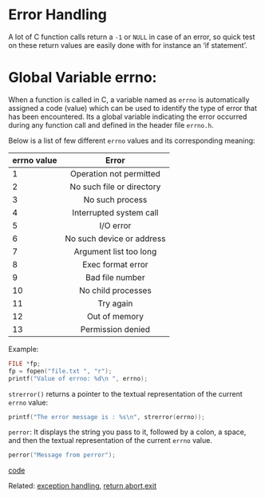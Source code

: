 # Error Handling
A lot of C function calls return a `-1` or `NULL` in case of an error, so quick test on these return values are easily done with for instance an ‘if statement’. 


# Global Variable errno: 
When a function is called in C, a variable named as `errno` is automatically assigned a code (value) which can be used to identify the type of error that has been encountered. Its a global variable indicating the error occurred during any function call and defined in the header file `errno.h`.


Below is a list of few different `errno` values and its corresponding meaning:


| errno value    |      Error      |
|----------      |:-------------:|
|1               |Operation not permitted|
|2               |No such file or directory|
|3               |No such process|
|4               |Interrupted system call|
|5               |I/O error|
|6               |No such device or address|
|7               |Argument list too long|
|8               |Exec format error|
|9               |Bad file number
|10              |No child processes|
|11              |Try again|
|12              |Out of memory||
|13              |Permission denied



Example:


```cpp
FILE *fp; 
fp = fopen("file.txt ", "r"); 
printf("Value of errno: %d\n ", errno); 
```

`strerror()` returns a pointer to the textual representation of the current `errno` value:
```cpp
printf("The error message is : %s\n", strerror(errno)); 
```

`perror`: It displays the string you pass to it, followed by a colon, a space, and then the textual representation of the current `errno` value.

```cpp
perror("Message from perror");
```

[code](../src/error_handling.cpp)

Related: [exception handling](exception_handling.md), [return,abort,exit](return_abort_exit.md)
